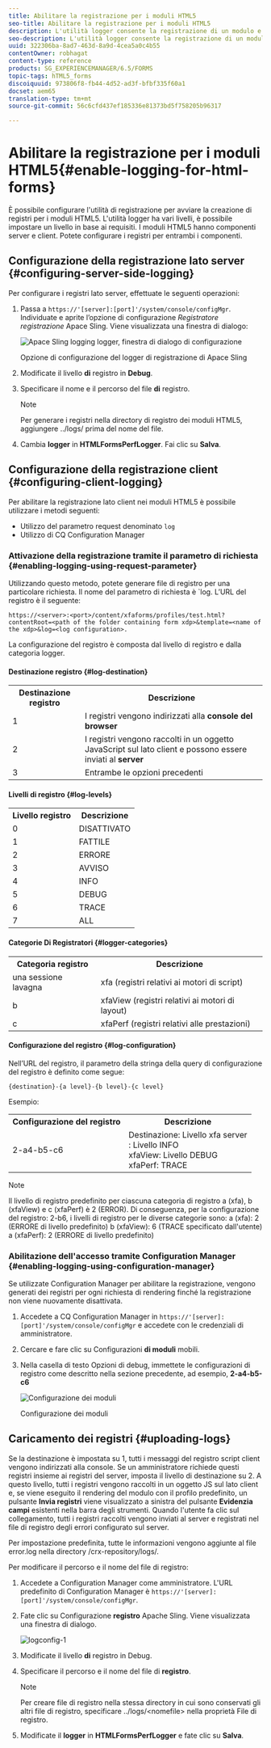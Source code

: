 ```yaml
---
title: Abilitare la registrazione per i moduli HTML5
seo-title: Abilitare la registrazione per i moduli HTML5
description: L'utilità logger consente la registrazione di un modulo e facilita il debug dei problemi relativi al modulo.
seo-description: L'utilità logger consente la registrazione di un modulo e facilita il debug dei problemi relativi al modulo.
uuid: 322306ba-8ad7-463d-8a9d-4cea5a0c4b55
contentOwner: robhagat
content-type: reference
products: SG_EXPERIENCEMANAGER/6.5/FORMS
topic-tags: hTML5_forms
discoiquuid: 973806f8-fb44-4d52-ad3f-bfbf335f60a1
docset: aem65
translation-type: tm+mt
source-git-commit: 56c6cfd437ef185336e81373bd5f758205b96317

---
```



# Abilitare la registrazione per i moduli HTML5{#enable-logging-for-html-forms}

È possibile configurare l&#39;utilità di registrazione per avviare la creazione di registri per i moduli HTML5. L&#39;utilità logger ha vari livelli, è possibile impostare un livello in base ai requisiti. I moduli HTML5 hanno componenti server e client. Potete configurare i registri per entrambi i componenti.

## Configurazione della registrazione lato server {#configuring-server-side-logging}

Per configurare i registri lato server, effettuate le seguenti operazioni:

1. Passa a `https://'[server]:[port]'/system/console/configMgr`. Individuate e aprite l’opzione di configurazione *Registratore registrazione* Apace Sling. Viene visualizzata una finestra di dialogo:

   ![ Apace Sling logging logger, finestra di dialogo di configurazione](assets/logconfig.png)

   Opzione di configurazione del logger di registrazione di Apace Sling

1. Modificate il livello **di** registro in **Debug**.

1. Specificare il nome e il percorso del file **di** registro.

   >[!NOTE]
   >
   >Per generare i registri nella directory di registro dei moduli HTML5, aggiungere ../logs/ prima del nome del file.

1. Cambia **logger** in **HTMLFormsPerfLogger**. Fai clic su **Salva**.

## Configurazione della registrazione client {#configuring-client-logging}

Per abilitare la registrazione lato client nei moduli HTML5 è possibile utilizzare i metodi seguenti:

* Utilizzo del parametro request denominato `log`
* Utilizzo di CQ Configuration Manager

### Attivazione della registrazione tramite il parametro di richiesta {#enabling-logging-using-request-parameter}

Utilizzando questo metodo, potete generare file di registro per una particolare richiesta. Il nome del parametro di richiesta è `log. L’URL del registro è il seguente:

`https://<server>:<port>/content/xfaforms/profiles/test.html?contentRoot=<path of the folder containing form xdp>&template=<name of the xdp>&log=<log configuration>.`

La configurazione del registro è composta dal livello di registro e dalla categoria logger.

#### Destinazione registro {#log-destination}

<table>
 <tbody>
  <tr>
   <th><strong>Destinazione registro</strong></th>
   <th><strong>Descrizione</strong></th>
  </tr>
  <tr>
   <td>1</td>
   <td>I registri vengono indirizzati alla <strong>console del browser</strong></td>
  </tr>
  <tr>
   <td>2</td>
   <td>I registri vengono raccolti in un oggetto JavaScript sul lato client e possono essere inviati al <strong>server</strong> </td>
  </tr>
  <tr>
   <td>3</td>
   <td>Entrambe le opzioni precedenti<br /> </td>
  </tr>
 </tbody>
</table>

#### Livelli di registro {#log-levels}

<table>
 <tbody>
  <tr>
   <th>Livello registro</th>
   <th>Descrizione</th>
  </tr>
  <tr>
   <td>0</td>
   <td>DISATTIVATO<br type="_moz" /> </td>
  </tr>
  <tr>
   <td>1</td>
   <td>FATTILE<br type="_moz" /> </td>
  </tr>
  <tr>
   <td>2</td>
   <td>ERRORE<br type="_moz" /> </td>
  </tr>
  <tr>
   <td>3</td>
   <td>AVVISO<br type="_moz" /> </td>
  </tr>
  <tr>
   <td>4</td>
   <td>INFO<br type="_moz" /> </td>
  </tr>
  <tr>
   <td>5</td>
   <td>DEBUG<br type="_moz" /> </td>
  </tr>
  <tr>
   <td>6</td>
   <td>TRACE<br type="_moz" /> </td>
  </tr>
  <tr>
   <td>7</td>
   <td>ALL<br type="_moz" /> </td>
  </tr>
 </tbody>
</table>

#### Categorie Di Registratori {#logger-categories}

<table>
 <tbody>
  <tr>
   <th>Categoria registro</th>
   <th>Descrizione</th>
  </tr>
  <tr>
   <td>una sessione lavagna </td>
   <td>xfa (registri relativi ai motori di script)</td>
  </tr>
  <tr>
   <td>b</td>
   <td>xfaView (registri relativi ai motori di layout)<br type="_moz" /> </td>
  </tr>
  <tr>
   <td>c</td>
   <td>xfaPerf (registri relativi alle prestazioni)<br type="_moz" /> </td>
  </tr>
 </tbody>
</table>

#### Configurazione del registro {#log-configuration}

Nell’URL del registro, il parametro della stringa della query di configurazione del registro è definito come segue:

`{destination}-{a level}-{b level}-{c level}`

Esempio:

<table>
 <tbody>
  <tr>
   <th>Configurazione del registro</th>
   <th>Descrizione</th>
  </tr>
  <tr>
   <td>2-a4-b5-c6<br type="_moz" /> </td>
   <td>Destinazione: Livello xfa server<br /> : Livello INFO<br /> xfaView: Livello DEBUG<br /> xfaPerf: TRACE</td>
  </tr>
 </tbody>
</table>

>[!NOTE]
>
>Il livello di registro predefinito per ciascuna categoria di registro a (xfa), b (xfaView) e c (xfaPerf) è 2 (ERROR). Di conseguenza, per la configurazione del registro: 2-b6, i livelli di registro per le diverse categorie sono:
>a (xfa): 2 (ERRORE di livello predefinito)
>b (xfaView): 6 (TRACE specificato dall&#39;utente)
>a (xfaPerf): 2 (ERRORE di livello predefinito)

### Abilitazione dell&#39;accesso tramite Configuration Manager {#enabling-logging-using-configuration-manager}

Se utilizzate Configuration Manager per abilitare la registrazione, vengono generati dei registri per ogni richiesta di rendering finché la registrazione non viene nuovamente disattivata.

1. Accedete a CQ Configuration Manager in `https://'[server]:[port]'/system/console/configMgr` e accedete con le credenziali di amministratore.
1. Cercare e fare clic su Configurazioni **di moduli** mobili.
1. Nella casella di testo Opzioni di debug, immettete le configurazioni di registro come descritto nella sezione precedente, ad esempio, **2-a4-b5-c6**

   ![Configurazione dei moduli](assets/forms_configuration.png)

   Configurazione dei moduli

## Caricamento dei registri {#uploading-logs}

Se la destinazione è impostata su 1, tutti i messaggi del registro script client vengono indirizzati alla console. Se un amministratore richiede questi registri insieme ai registri del server, imposta il livello di destinazione su 2. A questo livello, tutti i registri vengono raccolti in un oggetto JS sul lato client e, se viene eseguito il rendering del modulo con il profilo predefinito, un pulsante **Invia registri** viene visualizzato a sinistra del pulsante **Evidenzia campi** esistenti nella barra degli strumenti. Quando l&#39;utente fa clic sul collegamento, tutti i registri raccolti vengono inviati al server e registrati nel file di registro degli errori configurato sul server.

Per impostazione predefinita, tutte le informazioni vengono aggiunte al file error.log nella directory /crx-repository/logs/.

Per modificare il percorso e il nome del file di registro:

1. Accedete a Configuration Manager come amministratore. L&#39;URL predefinito di Configuration Manager è `https://'[server]:[port]'/system/console/configMgr`.
1. Fate clic su Configurazione **registro** Apache Sling. Viene visualizzata una finestra di dialogo.

   ![logconfig-1](assets/logconfig-1.png)

1. Modificate il livello **di** registro in Debug.

1. Specificare il percorso e il nome del file di **registro**.

   >[!NOTE]
   >
   >Per creare file di registro nella stessa directory in cui sono conservati gli altri file di registro, specificare ../logs/&lt;nomefile> nella proprietà File di registro.

1. Modificate il **logger** in **HTMLFormsPerfLogger** e fate clic su **Salva**.
